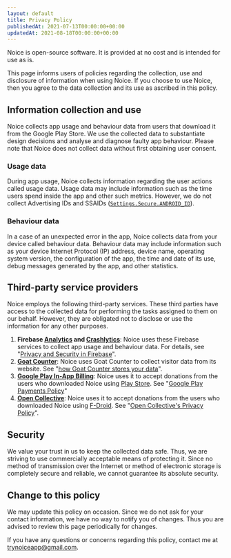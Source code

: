 ```yaml
---
layout: default
title: Privacy Policy
publishedAt: 2021-07-13T00:00:00+00:00
updatedAt: 2021-08-18T00:00:00+00:00
---
```


Noice is open-source software. It is provided at no cost and is intended for use
as is.

This page informs users of policies regarding the collection, use and disclosure
of information when using Noice. If you choose to use Noice, then you agree to
the data collection and its use as ascribed in this policy.

## Information collection and use

Noice collects app usage and behaviour data from users that download it from the
Google Play Store. We use the collected data to substantiate design decisions
and analyse and diagnose faulty app behaviour. Please note that Noice does not
collect data without first obtaining user consent.

### Usage data

During app usage, Noice collects information regarding the user actions called
usage data. Usage data may include information such as the time users spend
inside the app and other such metrics. However, we do not collect Advertising
IDs and SSAIDs
([`Settings.Secure.ANDROID_ID`](https://developer.android.com/reference/android/provider/Settings.Secure#ANDROID_ID)).

### Behaviour data

In a case of an unexpected error in the app, Noice collects data from your
device called behaviour data. Behaviour data may include information such as
your device Internet Protocol (IP) address, device name, operating system
version, the configuration of the app, the time and date of its use, debug
messages generated by the app, and other statistics.

## Third-party service providers

Noice employs the following third-party services. These third parties have
access to the collected data for performing the tasks assigned to them on our
behalf. However, they are obligated not to disclose or use the information for
any other purposes.

1. **Firebase [Analytics](https://firebase.google.com/products/analytics) and
   [Crashlytics](https://firebase.google.com/products/crashlytics)**: Noice uses
   these Firebase services to collect app usage and behaviour data. For details,
   see "[Privacy and Security in
   Firebase](https://firebase.google.com/support/privacy/)".
2. **[Goat Counter](https://www.goatcounter.com/)**: Noice uses Goat Counter to
   collect visitor data from its website. See "[how Goat Counter stores your
   data](https://www.goatcounter.com/privacy)".
3. **[Google Play In-App
   Billing](https://developer.android.com/google/play/billing)**: Noice uses it
   to accept donations from the users who downloaded Noice using [Play
   Store](https://play.google.com/store/apps/details?id=com.github.ashutoshgngwr.noice).
   See "[Google Play Payments
   Policy](https://support.google.com/googleplay/android-developer/answer/9858738)"
4. **[Open Collective](https://opencollective.com/)**: Noice uses it to accept
   donations from the users who downloaded Noice using
   [F-Droid](https://f-droid.org/packages/com.github.ashutoshgngwr.noice/). See
   "[Open Collective's Privacy
   Policy](https://opencollective.com/privacypolicy)".

## Security

We value your trust in us to keep the collected data safe. Thus, we are striving
to use commercially acceptable means of protecting it. Since no method of
transmission over the Internet or method of electronic storage is completely
secure and reliable, we cannot guarantee its absolute security.

## Change to this policy

We may update this policy on occasion. Since we do not ask for your contact
information, we have no way to notify you of changes. Thus you are advised to
review this page periodically for changes.

If you have any questions or concerns regarding this policy, contact me at
[trynoiceapp@gmail.com](mailto:trynoiceapp@gmail.com).
